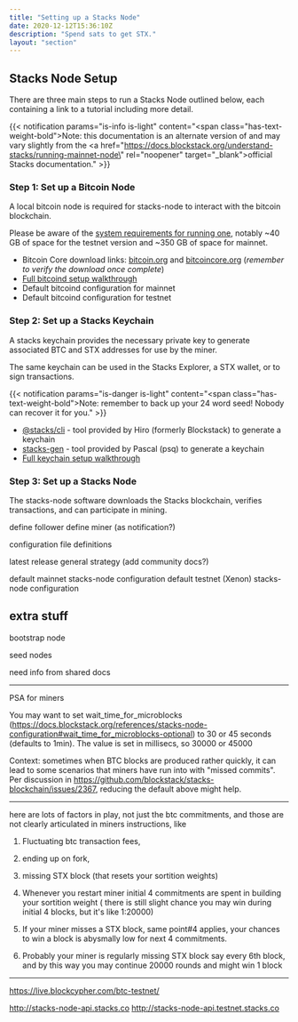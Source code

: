 ```yaml
---
title: "Setting up a Stacks Node"
date: 2020-12-12T15:36:10Z
description: "Spend sats to get STX."
layout: "section"
---
```


## Stacks Node Setup

There are three main steps to run a Stacks Node outlined below, each containing a link to a tutorial including more detail.

{{< notification params="is-info is-light"
 content="<span class=\"has-text-weight-bold\">Note:</span> this documentation is an alternate version of and may vary slightly from the <a href=\"https://docs.blockstack.org/understand-stacks/running-mainnet-node\" rel=\"noopener\" target=\"_blank\">official Stacks documentation.</a>" >}}

### Step 1: Set up a Bitcoin Node

A local bitcoin node is required for stacks-node to interact with the bitcoin blockchain.

Please be aware of the [system requirements for running one](/stx-mining/#system-requirements), notably ~40 GB of space for the testnet version and ~350 GB of space for mainnet.

- Bitcoin Core download links: [bitcoin.org](https://bitcoin.org/en/bitcoin-core/) and [bitcoincore.org](https://bitcoincore.org/en/download/) (*remember to verify the download once complete*)
- [Full bitcoind setup walkthrough](bitcoin-node)
- Default bitcoind configuration for mainnet
- Default bitcoind configuration for testnet

### Step 2: Set up a Stacks Keychain

A stacks keychain provides the necessary private key to generate associated BTC and STX addresses for use by the miner.

The same keychain can be used in the Stacks Explorer, a STX wallet, or to sign transactions.

{{< notification params="is-danger is-light"
 content="<span class=\"has-text-weight-bold\">Note:</span> remember to back up your 24 word seed! Nobody can recover it for you." >}}

- [@stacks/cli](https://docs.blockstack.org/start-mining/mainnet#running-a-miner) - tool provided by Hiro (formerly Blockstack) to generate a keychain
- [stacks-gen](https://github.com/psq/stacks-gen) - tool provided by Pascal (psq) to generate a keychain
- [Full keychain setup walkthrough](stacks-keychain)

### Step 3: Set up a Stacks Node

The stacks-node software downloads the Stacks blockchain, verifies transactions, and can participate in mining.

define follower
define miner
  (as notification?)

configuration file definitions

latest release
general strategy
  (add community docs?)

default mainnet stacks-node configuration
default testnet (Xenon) stacks-node configuration

## extra stuff

bootstrap node

seed nodes

need info from shared docs

-----

PSA for miners

You may want to set wait_time_for_microblocks (https://docs.blockstack.org/references/stacks-node-configuration#wait_time_for_microblocks-optional) to 30 or 45 seconds (defaults to 1min). The value is set in millisecs, so 30000 or 45000

Context: sometimes when BTC blocks are produced rather quickly, it can lead to some scenarios that miners have run into with "missed commits". Per discussion in https://github.com/blockstack/stacks-blockchain/issues/2367, reducing the default above might help.

-----

here are lots of factors in play, not just the btc commitments, and those are not clearly articulated in miners instructions, like

1. Fluctuating btc transaction fees, 

2. ending up on fork, 

3. missing STX block (that resets your sortition weights)

4. Whenever you restart miner initial 4 commitments are spent in building your sortition weight ( there is still slight chance you may win during initial 4 blocks, but it's like 1:20000)

5. If your miner misses a STX block, same point#4 applies, your chances to win a block is abysmally low for next 4 commitments. 

6. Probably your miner is regularly missing STX block say every 6th block,  and by this way you may continue 20000 rounds and might win 1 block

-----

https://live.blockcypher.com/btc-testnet/

http://stacks-node-api.stacks.co
http://stacks-node-api.testnet.stacks.co